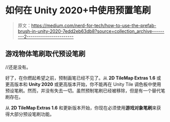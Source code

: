 # 如何在 Unity 2020+中使用预置笔刷

> 原文：<https://medium.com/nerd-for-tech/how-to-use-the-prefab-brush-in-unity-2020-7edd2eb63db8?source=collection_archive---------2----------------------->

## 游戏物体笔刷取代预设笔刷

//还是没有。

好了，在你燃起希望之前，预制画笔已经不见了。从 **2D TileMap Extras 1.6** 或更高版本和 **Unity 2020** 或更高版本开始，你不能再在 Unity Tile 调色板中使用预设笔刷。然而，并没有失去一切。虽然预制笔刷已经被移除，但是有一个替代笔刷存在。

从 **2D TileMap Extras 1.6** 和更新版本开始，你现在必须使用**游戏对象笔刷**来获得大部分预设笔刷功能。